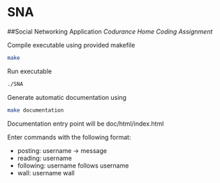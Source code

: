 # SNA

##Social Networking Application
*Codurance Home Coding Assignment*


Compile executable using provided makefile
```bash
make
```

Run executable
```bash
./SNA
```
Generate automatic documentation using
```bash
make documentation
```

Documentation entry point will be doc/html/index.html

Enter commands with the following format:
- posting: username -> message
- reading: username
- following: username follows username
- wall: username wall
